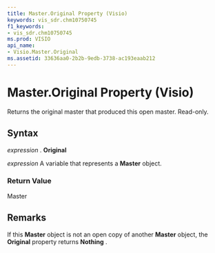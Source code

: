 ```yaml
---
title: Master.Original Property (Visio)
keywords: vis_sdr.chm10750745
f1_keywords:
- vis_sdr.chm10750745
ms.prod: VISIO
api_name:
- Visio.Master.Original
ms.assetid: 33636aa0-2b2b-9edb-3738-ac193eaab212
---
```



# Master.Original Property (Visio)

Returns the original master that produced this open master. Read-only.


## Syntax

 _expression_ . **Original**

 _expression_ A variable that represents a **Master** object.


### Return Value

Master


## Remarks

If this  **Master** object is not an open copy of another **Master** object, the **Original** property returns **Nothing** .


